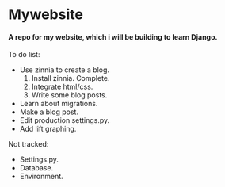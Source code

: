 # Mywebsite

#### A repo for my website, which i will be building to learn Django.


To do list:
- Use zinnia to create a blog.
    1. Install zinnia.              Complete.
    2. Integrate html/css.
    3. Write some blog posts.
- Learn about migrations.
- Make a blog post.
- Edit production settings.py.
- Add lift graphing.

Not tracked:
- Settings.py.
- Database.
- Environment.

